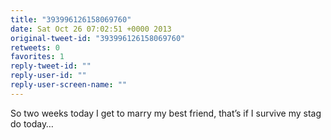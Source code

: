 ```yaml
---
title: "393996126158069760"
date: Sat Oct 26 07:02:51 +0000 2013
original-tweet-id: "393996126158069760"
retweets: 0
favorites: 1
reply-tweet-id: ""
reply-user-id: ""
reply-user-screen-name: ""
---
```

So two weeks today I get to marry my best friend, that’s if I survive my stag do today…
